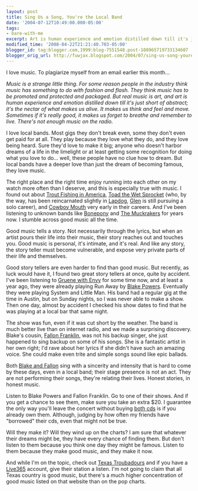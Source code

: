 ```yaml
---
layout: post
title: Sing Us a Song, You're the Local Band
date: '2004-07-12T10:49:00.000-05:00'
tags:
- bare-with-me
excerpt: Art is human experience and emotion distilled down till it's just short of abstract.
modified_time: '2008-04-22T21:21:40.703-05:00'
blogger_id: tag:blogger.com,1999:blog-7551548.post-108965719733134607
blogger_orig_url: http://fuwjax.blogspot.com/2004/07/sing-us-song-youre-local-band.html
---
```


I love music.  To plagiarize myself from an email earlier this month...

*Music is a strange little thing.  For some reason people in the industry think music has something to do with fashion and flash.  They think music has to be promoted and protected and packaged.  But real music is art, and art is human experience and emotion distilled down till it's just short of abstract; it's the nectar of what makes us alive.  It makes us think and feel and move.  Sometimes if it's really good, it makes us forget to breathe and remember to live.  There's not enough music on the radio.*

I love local bands.  Most gigs they don't break even, some they don't even get paid for at all.  They play because they love what they do, and they love being heard.  Sure they'd love to make it big; anyone who doesn't harbor dreams of a life in the limelight or at least getting some recognition for doing what you love to do... well, these people have no clue how to dream.  But local bands have a deeper love than just the dream of becoming famous, they love music.

The right place and the right time enjoy running into each other on my watch more often than I deserve, and this is especially true with music.  I found out about [Trout Fishing in America](http://www.troutmusic.com/), [Toad the Wet Sprocket](http://www.houseoftoad.com/) (who, by the way, has been reincarnated slightly in [Lapdog](http://www.lapdogmusic.com/), [Glen](http://www.glenphillips.com/) is still pursuing a solo career), and [Cowboy Mouth](http://www.cowboymouth.com/) very early in their careers.  And I've been listening to unknown bands like [Bonepony](http://www.bonepony.com/) and [The Muckrakers](http://www.themuckrakers.com/) for years now.  I stumble across good music all the time.

Good music tells a story.  Not necessarily through the lyrics, but when an artist pours their life into their music, their story reaches out and touches you.  Good music is personal, it's intimate, and it's real.  And like any story, the story teller must become vulnerable, and expose very private parts of their life and themselves.

Good story tellers are even harder to find than good music.  But recently, as luck would have it, I found two great story tellers at once, quite by accident.  I've been listening to [Gruene with Envy](http://gruenewithenvy.com) for some time now, and at least a year ago, they were already playing Run Away by [Blake Powers](http://www.blakepowers.com).  Eventually they were playing System and Little Man.  His band had a regular gig at the time in Austin, but on Sunday nights, so I was never able to make a show.  Then one day, almost by accident I checked his show dates to find that he was playing at a local bar that same night.

The show was fun, even if it was cut short by the weather.  The band is much better live than on internet radio, and we made a surprising discovery.  Blake's cousin, [Fallon Franklin](http://www.fallonfranklin.com), was not his backup singer, she just happened to sing backup on some of his songs.  She is a fantastic artist in her own right; I'd rave about her lyrics if she didn't have such an amazing voice.  She could make even trite and simple songs sound like epic ballads.

Both [Blake and Fallon](http://uweb.txstate.edu/~bp12/blakeandfallon/index.html) sing with a sincerity and intensity that is hard to come by these days, even in a local band; their stage presence is not an act.  They are not performing their songs, they're relating their lives.  Honest stories, in honest music.

Listen to Blake Powers and Fallon Franklin.  Go to one of their shows.  And if you get a chance to see them, make sure you take an extra $20.  I guarantee the only way you'll leave the concert without buying [both cds](http://uweb.txstate.edu/~bp12/blakeandfallon/store.html) is if you already own them.  Although, judging by how often my friends have "borrowed" their cds, even that might not be true.

Will they make it?  Will they wind up on the charts?  I am sure that whatever their dreams might be, they have every chance of finding them.  But don't listen to them because you think one day they might be famous.  Listen to them because they make good music, and they make it now.

And while I'm on the topic, check out [Texas Troubadours](http://texastroubadours.com/) and if you have a [Live365](http://live365.com) account, give their station a listen.  I'm not going to claim that all Texas country is good music, but there's a much higher concentration of good music listed on that website than on the pop charts.